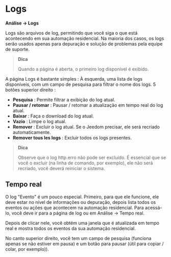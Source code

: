 # Logs
**Análise → Logs**

Logs são arquivos de log, permitindo que você siga o que está acontecendo em sua automação residencial. Na maioria dos casos, os logs serão usados apenas para depuração e solução de problemas pela equipe de suporte.

> **Dica**
>
> Quando a página é aberta, o primeiro log disponível é exibido.

A página Logs é bastante simples :
À esquerda, uma lista de logs disponíveis, com um campo de pesquisa para filtrar o nome dos logs.
5 botões superior direito :

- **Pesquisa** : Permite filtrar a exibição do log atual.
- **Pausar / retomar** : Pausar / retomar a atualização em tempo real do log atual.
- **Baixar** : Faça o download do log atual.
- **Vazio** : Limpe o log atual.
- **Remover** : Excluir o log atual. Se o Jeedom precisar, ele será recriado automaticamente.
- **Remover tous les logs** : Excluir todos os logs presentes.

> **Dica**
>
> Observe que o log http.erro não pode ser excluído. É essencial que se você o excluir (na linha de comando, por exemplo), ele não será recriado, você deverá reiniciar o sistema.

## Tempo real

O log "Evento" é um pouco especial. Primeiro, para que ele funcione, ele deve estar no nível de informações ou depuração, depois lista todos os eventos ou ações que acontecem na automação residencial. Para acessá-lo, você deve ir para a página de log ou em Análise → Tempo real.

Depois de clicar nele, você obtém uma janela que é atualizada em tempo real e mostra todos os eventos da sua automação residencial.

No canto superior direito, você tem um campo de pesquisa (funciona apenas se não estiver em pausa) e um botão para pausar (útil para copiar / colar, por exemplo)).
